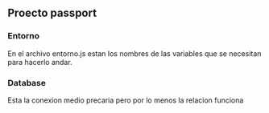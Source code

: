 ## Proecto passport

### Entorno
En el archivo entorno.js estan los nombres de las variables que se necesitan para hacerlo andar.

### Database
Esta la conexion medio precaria pero por lo menos la relacion funciona